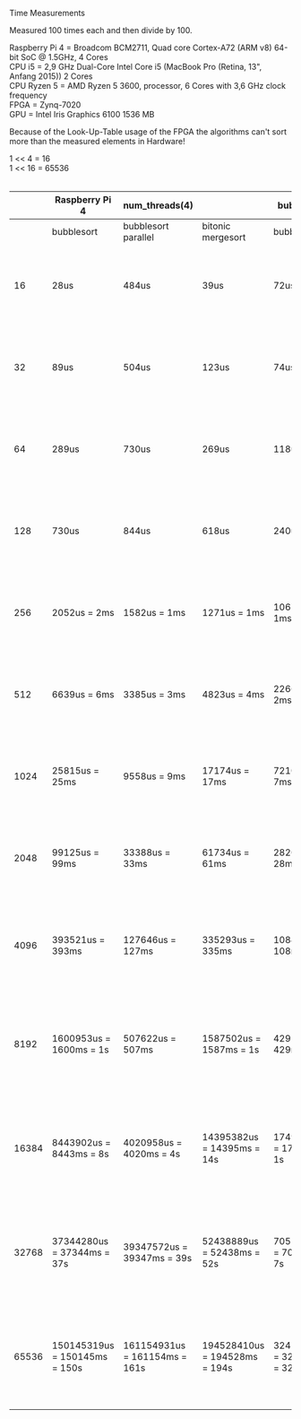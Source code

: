 Time Measurements <br>

Measured 100 times each and then divide by 100. <br>

Raspberry Pi 4 = Broadcom BCM2711, Quad core Cortex-A72 (ARM v8) 64-bit SoC @ 1.5GHz, 4 Cores <br>
CPU i5 = 2,9 GHz Dual-Core Intel Core i5 (MacBook Pro (Retina, 13", Anfang 2015)) 2 Cores <br>
CPU Ryzen 5 = AMD Ryzen 5 3600, processor, 6 Cores with 3,6 GHz clock frequency <br>
FPGA = Zynq-7020 <br>
GPU = Intel Iris Graphics 6100 1536 MB <br>

Because of the Look-Up-Table usage of the FPGA the algorithms can't sort more than the measured elements in Hardware! <br>

1 << 4  = 16 <br>
1 << 16 = 65536 <br>
<br>

|       | Raspberry Pi 4                | num_threads(4)                |                               | bubblesort                 | num_threads(2)             |                            | CPU Ryzen 5                | num_threads(6)          |                            | FPGA       |                   | GPU                                                                       |
|-------|-------------------------------|-------------------------------|-------------------------------|----------------------------|----------------------------|----------------------------|----------------------------|-------------------------|----------------------------|------------|-------------------|---------------------------------------------------------------------------|
|       | bubblesort                    | bubblesort parallel           | bitonic mergesort             | bubble sort                | bubblesort parallel        | bitonic mergesort          | bubblesort                 | bubblesort parallel     | bitonic mergesort          | bubblesort | bitonic mergesort | bubblesort                                                                |
| 16    | 28us                          | 484us                         | 39us                          | 72us                       | 624us                      | 54us                       | 17us                       | 372us                   | 16us                       |            |                   | OpenCL execution time: 0.2451 ms <br>Whole Calc 7718µs = 7ms              |
| 32    | 89us                          | 504us                         | 123us                         | 74us                       | 1284us = 1ms               | 60us                       | 28us                       | 754us                   | 26us                       |            |                   | OpenCL execution time: 0.5128 ms <br>Whole Calc 10487µs = 10ms            |
| 64    | 289us                         | 730us                         | 269us                         | 118us                      | 2325us = 2ms               | 100us                      | 40us                       | 1443us = 1ms            | 39us                       | -          |                   | OpenCL execution time: 1.0187 ms Whole Calc 17290µs = 17ms                |
| 128   | 730us                         | 844us                         | 618us                         | 240us                      | 4429us = 4ms               | 160us                      | 88us                       | 2805us = 2ms            | 92us                       | -          |                   | OpenCL execution time: 2.0943 ms Whole Calc 36368µs = 36ms                |
| 256   | 2052us = 2ms                  | 1582us = 1ms                  | 1271us = 1ms                  | 1067us = 1ms               | 9375us = 9ms               | 368us                      | 281us                      | 5703us = 5ms            | 247us                      | -          | -                 | OpenCL execution time: 4.0221 ms Whole Calc 66539µs = 66ms                |
| 512   | 6639us = 6ms                  | 3385us = 3ms                  | 4823us = 4ms                  | 2266us = 2ms               | 17465us = 17ms             | 1778us = 1ms               | 1015us = 1ms               | 11649us = 11ms          | 818us                      | -          | -                 | OpenCL execution time: 8.1586 ms Whole Calc 126283µs = 126ms              |
| 1024  | 25815us = 25ms                | 9558us = 9ms                  | 17174us = 17ms                | 7210us = 7ms               | 42983us = 42ms             | 6076us = 6ms               | 3916us = 3ms               | 23642us = 23ms          | 2912us = 2ms               | -          | -                 | OpenCL execution time: 15.8241 ms Whole Calc 250888µs = 250ms             |
| 2048  | 99125us = 99ms                | 33388us = 33ms                | 61734us = 61ms                | 28207us = 28ms             | 92729us = 92ms             | 24710us = 24ms             | 15344us = 15ms             | 48513us = 48ms          | 10720us = 10ms             | -          | -                 | OpenCL execution time: 32.5062 ms Whole Calc 499768µs = 499ms             |
| 4096  | 393521us = 393ms              | 127646us = 127ms              | 335293us = 335ms              | 108477us = 108ms           | 295716us = 295ms           | 114561us = 114ms           | 65219us = 65ms             | 101845us = 101ms        | 41432us = 41ms             | -          | -                 | OpenCL execution time: 66.3929 ms Whole Calc 1011611µs = 1011ms = 1s      |
| 8192  | 1600953us = 1600ms = 1s       | 507622us = 507ms              | 1587502us = 1587ms = 1s       | 429105us = 429ms           | 591468us = 591ms           | 457957us = 457m            | 309035us = 309ms           | 238377us = 238ms        | 274802us = 274ms           | -          | -                 | OpenCL execution time: 141.6652 ms Whole Calc 2105625µs = 2105ms = 2s     |
| 16384 | 8443902us = 8443ms = 8s       | 4020958us = 4020ms = 4s       | 14395382us = 14395ms = 14s    | 1749546us = 1749ms = 1s    | 1539134us = 1539ms = 1s    | 1886338us = 1886ms = 1s    | 1286446us = 1286ms = 1s    | 628084us = 628ms        | 1496998us = 1496ms = 1s    | -          | -                 | OpenCL execution time: 297.9275 ms Whole Calc 2782859µs = 2782ms = 2s     |
| 32768 | 37344280us = 37344ms = 37s    | 39347572us = 39347ms = 39s    | 52438889us = 52438ms = 52s    | 7055420us = 7055ms = 7s    | 4971618us = 4971ms = 4s    | 9159550us = 9159ms = 9s    | 5252279us = 5252ms = 5s    | 1821525us = 1821ms = 1s | 5058049us = 5058ms = 5s    | -          | -                 | OpenCL execution time: 734.0964 ms Whole Calc 5338790µs = 5338ms = 5s     |
| 65536 | 150145319us = 150145ms = 150s | 161154931us = 161154ms = 161s | 194528410us = 194528ms = 194s | 32416705us = 32416ms = 32s | 22319961us = 22319ms = 22s | 42702610us = 42702ms = 42s | 20765194us = 20765ms = 20s | 6374055us = 6374ms = 6s | 19688556us = 19688ms = 19s | -          | -                 | OpenCL execution time: 2069.0165 ms Whole Calc 11283997µs = 11283ms = 11s |
